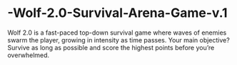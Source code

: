# -Wolf-2.0-Survival-Arena-Game-v.1
Wolf 2.0 is a fast-paced top-down survival game where waves of enemies swarm the player, growing in intensity as time passes. Your main objective? Survive as long as possible and score the highest points before you’re overwhelmed.
